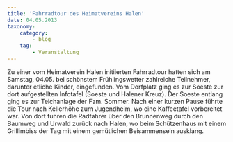 ```yaml
---
title: 'Fahrradtour des Heimatvereins Halen'
date: 04.05.2013
taxonomy:
    category:
        - blog
    tag:
        - Veranstaltung
---
```


Zu einer vom Heimatverein Halen initiierten Fahrradtour hatten sich am Samstag, 04.05. bei schönstem Frühlingswetter zahlreiche Teilnehmer, darunter etliche Kinder, eingefunden. Vom Dorfplatz ging es zur Soeste zur dort aufgestellten Infotafel (Soeste und Halener Kreuz). Der Soeste entlang ging es zur Teichanlage der Fam. Sommer. Nach einer kurzen Pause führte die Tour nach Kellerhöhe zum Jugendheim, wo eine Kaffeetafel vorbereitet war. Von dort fuhren die Radfahrer über den Brunnenweg durch den Baumweg und Urwald zurück nach Halen, wo beim Schützenhaus mit einem Grillimbiss der Tag mit einem gemütlichen Beisammensein ausklang.
